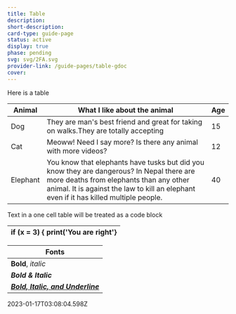 ```yaml
---
title: Table
description: 
short-description: 
card-type: guide-page
status: active
display: true
phase: pending
svg: svg/2FA.svg
provider-link: /guide-pages/table-gdoc
cover: 
---
```

<div class="content-section">
<div class="section-container" markdown="1">

Here is a table

| Animal | What I like about the animal | Age |
| ------ | ---------------------------- | --- |
| Dog | They are man's best friend and great for taking on walks.They are totally accepting | 15 |
| Cat | Meoww!  Need I say more?  Is there any animal with more videos? | 12 |
| Elephant | You know that elephants have tusks but did you know they are dangerous?  In Nepal there are more deaths from elephants than any other animal.  It is against the law to kill an elephant even if it has killed multiple people. | 40 |


Text in a one cell table will be treated as a code block

| if (x = 3) {  print('You are right'} |
| ------------------------------------ |


| Fonts |
| ----- |
| **Bold**, _italic_ |
| **_Bold & Italic_** |
| **_<ins>Bold, Italic, and Underline</ins>_** |
</div>
</div> 2023-01-17T03:08:04.598Z